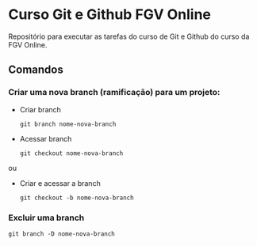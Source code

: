 # Curso Git e Github FGV Online

Repositório para executar as tarefas do curso de Git e Github do curso da FGV Online.

## Comandos

### Criar uma nova branch (ramificação) para um projeto:

- Criar branch

  ```shell
  git branch nome-nova-branch
  ```

- Acessar branch

  ```shell
  git checkout nome-nova-branch
  ```

ou

- Criar e acessar a branch

  ```shell
  git checkout -b nome-nova-branch
  ```

### Excluir uma branch

```shell
git branch -D nome-nova-branch
```
